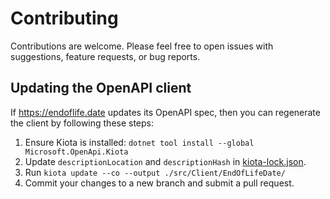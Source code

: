 # Contributing

Contributions are welcome. Please feel free to open issues with suggestions,
feature requests, or bug reports.

## Updating the OpenAPI client

If https://endoflife.date updates its OpenAPI spec, then you can regenerate the
client by following these steps:

1. Ensure Kiota is installed: `dotnet tool install --global Microsoft.OpenApi.Kiota`
1. Update `descriptionLocation` and `descriptionHash` in [kiota-lock.json](src/Client/EndOfLifeDate/kiota-lock.json).
1. Run `kiota update --co --output ./src/Client/EndOfLifeDate/`
1. Commit your changes to a new branch and submit a pull request.
